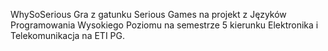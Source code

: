 WhySoSerious
Gra z gatunku Serious Games na projekt z Języków Programowania Wysokiego Poziomu na semestrze 5 kierunku Elektronika i Telekomunikacja na ETI PG.
